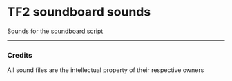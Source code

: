 # TF2 soundboard sounds

Sounds for the [soundboard script](https://github.com/henryweaponsguy/tf2-textchat-to-voicechat)

---

### Credits

All sound files are the intellectual property of their respective owners

